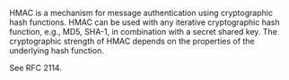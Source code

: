 HMAC is a mechanism for message authentication using cryptographic hash functions. HMAC can be used with any iterative cryptographic hash function, e.g., MD5, SHA-1, in combination with a secret shared key.  The cryptographic strength of HMAC depends on the properties of the underlying hash function.See RFC 2114.